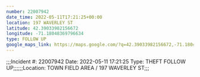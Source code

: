 ```yaml
---
number: 22007942
date_time: 2022-05-11T17:21:25+00:00
location: 197 WAVERLEY ST
latitude: 42.39033982156672
longitude: -71.18048369796634
type: FOLLOW UP
google_maps_link: https://maps.google.com/?q=42.39033982156672,-71.18048369796634
---
```


;;;Incident #: 22007942  Date: 2022-05-11 17:21:25   Type: THEFT FOLLOW UP;;;;;;Location: TOWN FIELD AREA / 197 WAVERLEY ST;;;
